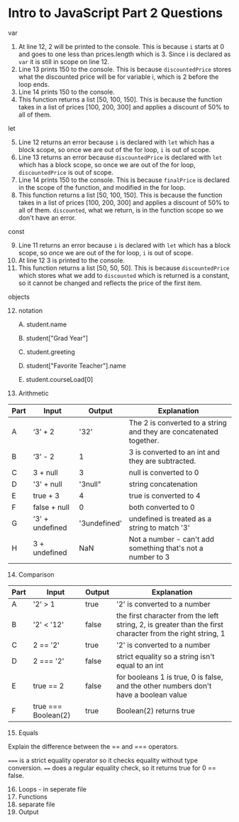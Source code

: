 # Intro to JavaScript Part 2 Questions

var

1. At line 12, 2 will be printed to the console. This is because ``i`` starts at 0 and goes to one less than prices.length which is 3. Since i is declared as ``var`` it is still in scope on line 12.
2. Line 13 prints 150 to the console. This is because ``discountedPrice`` stores what the discounted price will be for variable i, which is 2 before the loop ends.
3. Line 14 prints 150 to the console.
4. This function returns a list [50, 100, 150]. This is because the function takes in a list of prices [100, 200, 300] and applies a discount of 50% to all of them.

let

5. Line 12 returns an error because ``i`` is declared with ``let`` which has a block scope, so once we are out of the for loop, ``i`` is out of scope.
6. Line 13 returns an error because ``discountedPrice`` is declared with ``let`` which has a block scope, so once we are out of the for loop, ``discountedPrice`` is out of scope.
7. Line 14 prints 150 to the console. This is because ``finalPrice`` is declared in the scope of the function, and modified in the for loop.
8. This function returns a list [50, 100, 150]. This is because the function takes in a list of prices [100, 200, 300] and applies a discount of 50% to all of them. ``discounted``, what we return, is in the function scope so we don't have an error.

const

9.  Line 11 returns an error because ``i`` is declared with ``let`` which has a block scope, so once we are out of the for loop, ``i`` is out of scope.
10. At line 12 3 is printed to the console.
11. This function returns a list [50, 50, 50]. This is because ``discountedPrice`` which stores what we add to ``discounted`` which is returned is a constant, so it cannot be changed and reflects the price of the first item.

objects

12. notation

    A. student.name

    B. student["Grad Year"]

    C. student.greeting

    D. student["Favorite Teacher"].name

    E. student.courseLoad[0]

<!-- In terminal type node to test out -->

13. Arithmetic

Part| Input        | Output | Explanation
----|------------- |--------|------------
A   | ‘3’ + 2      | '32'   | The 2 is converted to a string and they are concatenated together.                
B   | ‘3’ - 2      | 1      | 3 is converted to an int and they are subtracted.
C   | 3 + null      | 3     | null is converted to 0
D   | '3' + null    | '3null" | string concatenation
E   | true + 3      | 4     | true is converted to 4
F   | false + null  | 0     | both converted to 0
G   | '3' + undefined | '3undefined' | undefined is treated as a string to match '3'
H   | 3 + undefined | NaN | Not a number - can't add something that's not a number to 3

14. Comparison

Part| Input        | Output | Explanation
----|------------- |--------|------------
A   | '2' > 1      | true   | '2' is converted to a number
B   | '2' < '12'    | false | the first character from the left string, 2, is greater than the first character from the right string, 1
C   | 2 == '2'      | true | '2' is converted to a number
D   | 2 === '2'     | false | strict equality so a string isn't equal to an int
E   | true == 2     | false | for booleans 1 is true, 0 is false, and the other numbers don't have a boolean value
F   | true === Boolean(2) | true | Boolean(2) returns true

15.  Equals

Explain the difference between the == and === operators.

`===` is a strict equality operator so it checks equality without type conversion. `==` does a regular equality check, so it returns true for 0 == false.

16.   Loops - in seperate file
17.   Functions
18.   separate file
19.   Output
